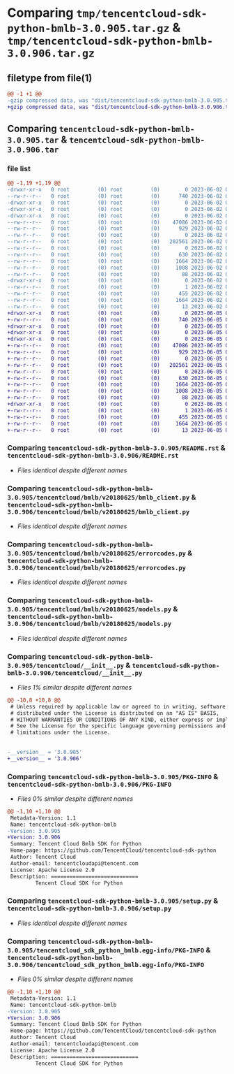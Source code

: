 # Comparing `tmp/tencentcloud-sdk-python-bmlb-3.0.905.tar.gz` & `tmp/tencentcloud-sdk-python-bmlb-3.0.906.tar.gz`

## filetype from file(1)

```diff
@@ -1 +1 @@
-gzip compressed data, was "dist/tencentcloud-sdk-python-bmlb-3.0.905.tar", last modified: Fri Jun  2 00:21:22 2023, max compression
+gzip compressed data, was "dist/tencentcloud-sdk-python-bmlb-3.0.906.tar", last modified: Mon Jun  5 00:27:44 2023, max compression
```

## Comparing `tencentcloud-sdk-python-bmlb-3.0.905.tar` & `tencentcloud-sdk-python-bmlb-3.0.906.tar`

### file list

```diff
@@ -1,19 +1,19 @@
-drwxr-xr-x   0 root         (0) root         (0)        0 2023-06-02 00:21:22.000000 tencentcloud-sdk-python-bmlb-3.0.905/
--rw-r--r--   0 root         (0) root         (0)      740 2023-06-02 00:21:21.000000 tencentcloud-sdk-python-bmlb-3.0.905/README.rst
-drwxr-xr-x   0 root         (0) root         (0)        0 2023-06-02 00:21:22.000000 tencentcloud-sdk-python-bmlb-3.0.905/tencentcloud/
-drwxr-xr-x   0 root         (0) root         (0)        0 2023-06-02 00:21:22.000000 tencentcloud-sdk-python-bmlb-3.0.905/tencentcloud/bmlb/
-drwxr-xr-x   0 root         (0) root         (0)        0 2023-06-02 00:21:22.000000 tencentcloud-sdk-python-bmlb-3.0.905/tencentcloud/bmlb/v20180625/
--rw-r--r--   0 root         (0) root         (0)    47086 2023-06-02 00:21:21.000000 tencentcloud-sdk-python-bmlb-3.0.905/tencentcloud/bmlb/v20180625/bmlb_client.py
--rw-r--r--   0 root         (0) root         (0)      929 2023-06-02 00:21:21.000000 tencentcloud-sdk-python-bmlb-3.0.905/tencentcloud/bmlb/v20180625/errorcodes.py
--rw-r--r--   0 root         (0) root         (0)        0 2023-06-02 00:21:21.000000 tencentcloud-sdk-python-bmlb-3.0.905/tencentcloud/bmlb/v20180625/__init__.py
--rw-r--r--   0 root         (0) root         (0)   202561 2023-06-02 00:21:21.000000 tencentcloud-sdk-python-bmlb-3.0.905/tencentcloud/bmlb/v20180625/models.py
--rw-r--r--   0 root         (0) root         (0)        0 2023-06-02 00:21:21.000000 tencentcloud-sdk-python-bmlb-3.0.905/tencentcloud/bmlb/__init__.py
--rw-r--r--   0 root         (0) root         (0)      630 2023-06-02 00:21:21.000000 tencentcloud-sdk-python-bmlb-3.0.905/tencentcloud/__init__.py
--rw-r--r--   0 root         (0) root         (0)     1664 2023-06-02 00:21:22.000000 tencentcloud-sdk-python-bmlb-3.0.905/PKG-INFO
--rw-r--r--   0 root         (0) root         (0)     1008 2023-06-02 00:21:21.000000 tencentcloud-sdk-python-bmlb-3.0.905/setup.py
--rw-r--r--   0 root         (0) root         (0)       88 2023-06-02 00:21:22.000000 tencentcloud-sdk-python-bmlb-3.0.905/setup.cfg
-drwxr-xr-x   0 root         (0) root         (0)        0 2023-06-02 00:21:22.000000 tencentcloud-sdk-python-bmlb-3.0.905/tencentcloud_sdk_python_bmlb.egg-info/
--rw-r--r--   0 root         (0) root         (0)        1 2023-06-02 00:21:22.000000 tencentcloud-sdk-python-bmlb-3.0.905/tencentcloud_sdk_python_bmlb.egg-info/dependency_links.txt
--rw-r--r--   0 root         (0) root         (0)      455 2023-06-02 00:21:22.000000 tencentcloud-sdk-python-bmlb-3.0.905/tencentcloud_sdk_python_bmlb.egg-info/SOURCES.txt
--rw-r--r--   0 root         (0) root         (0)     1664 2023-06-02 00:21:22.000000 tencentcloud-sdk-python-bmlb-3.0.905/tencentcloud_sdk_python_bmlb.egg-info/PKG-INFO
--rw-r--r--   0 root         (0) root         (0)       13 2023-06-02 00:21:22.000000 tencentcloud-sdk-python-bmlb-3.0.905/tencentcloud_sdk_python_bmlb.egg-info/top_level.txt
+drwxr-xr-x   0 root         (0) root         (0)        0 2023-06-05 00:27:44.000000 tencentcloud-sdk-python-bmlb-3.0.906/
+-rw-r--r--   0 root         (0) root         (0)      740 2023-06-05 00:27:44.000000 tencentcloud-sdk-python-bmlb-3.0.906/README.rst
+drwxr-xr-x   0 root         (0) root         (0)        0 2023-06-05 00:27:44.000000 tencentcloud-sdk-python-bmlb-3.0.906/tencentcloud/
+drwxr-xr-x   0 root         (0) root         (0)        0 2023-06-05 00:27:44.000000 tencentcloud-sdk-python-bmlb-3.0.906/tencentcloud/bmlb/
+drwxr-xr-x   0 root         (0) root         (0)        0 2023-06-05 00:27:44.000000 tencentcloud-sdk-python-bmlb-3.0.906/tencentcloud/bmlb/v20180625/
+-rw-r--r--   0 root         (0) root         (0)    47086 2023-06-05 00:27:44.000000 tencentcloud-sdk-python-bmlb-3.0.906/tencentcloud/bmlb/v20180625/bmlb_client.py
+-rw-r--r--   0 root         (0) root         (0)      929 2023-06-05 00:27:44.000000 tencentcloud-sdk-python-bmlb-3.0.906/tencentcloud/bmlb/v20180625/errorcodes.py
+-rw-r--r--   0 root         (0) root         (0)        0 2023-06-05 00:27:44.000000 tencentcloud-sdk-python-bmlb-3.0.906/tencentcloud/bmlb/v20180625/__init__.py
+-rw-r--r--   0 root         (0) root         (0)   202561 2023-06-05 00:27:44.000000 tencentcloud-sdk-python-bmlb-3.0.906/tencentcloud/bmlb/v20180625/models.py
+-rw-r--r--   0 root         (0) root         (0)        0 2023-06-05 00:27:44.000000 tencentcloud-sdk-python-bmlb-3.0.906/tencentcloud/bmlb/__init__.py
+-rw-r--r--   0 root         (0) root         (0)      630 2023-06-05 00:27:44.000000 tencentcloud-sdk-python-bmlb-3.0.906/tencentcloud/__init__.py
+-rw-r--r--   0 root         (0) root         (0)     1664 2023-06-05 00:27:44.000000 tencentcloud-sdk-python-bmlb-3.0.906/PKG-INFO
+-rw-r--r--   0 root         (0) root         (0)     1008 2023-06-05 00:27:44.000000 tencentcloud-sdk-python-bmlb-3.0.906/setup.py
+-rw-r--r--   0 root         (0) root         (0)       88 2023-06-05 00:27:44.000000 tencentcloud-sdk-python-bmlb-3.0.906/setup.cfg
+drwxr-xr-x   0 root         (0) root         (0)        0 2023-06-05 00:27:44.000000 tencentcloud-sdk-python-bmlb-3.0.906/tencentcloud_sdk_python_bmlb.egg-info/
+-rw-r--r--   0 root         (0) root         (0)        1 2023-06-05 00:27:44.000000 tencentcloud-sdk-python-bmlb-3.0.906/tencentcloud_sdk_python_bmlb.egg-info/dependency_links.txt
+-rw-r--r--   0 root         (0) root         (0)      455 2023-06-05 00:27:44.000000 tencentcloud-sdk-python-bmlb-3.0.906/tencentcloud_sdk_python_bmlb.egg-info/SOURCES.txt
+-rw-r--r--   0 root         (0) root         (0)     1664 2023-06-05 00:27:44.000000 tencentcloud-sdk-python-bmlb-3.0.906/tencentcloud_sdk_python_bmlb.egg-info/PKG-INFO
+-rw-r--r--   0 root         (0) root         (0)       13 2023-06-05 00:27:44.000000 tencentcloud-sdk-python-bmlb-3.0.906/tencentcloud_sdk_python_bmlb.egg-info/top_level.txt
```

### Comparing `tencentcloud-sdk-python-bmlb-3.0.905/README.rst` & `tencentcloud-sdk-python-bmlb-3.0.906/README.rst`

 * *Files identical despite different names*

### Comparing `tencentcloud-sdk-python-bmlb-3.0.905/tencentcloud/bmlb/v20180625/bmlb_client.py` & `tencentcloud-sdk-python-bmlb-3.0.906/tencentcloud/bmlb/v20180625/bmlb_client.py`

 * *Files identical despite different names*

### Comparing `tencentcloud-sdk-python-bmlb-3.0.905/tencentcloud/bmlb/v20180625/errorcodes.py` & `tencentcloud-sdk-python-bmlb-3.0.906/tencentcloud/bmlb/v20180625/errorcodes.py`

 * *Files identical despite different names*

### Comparing `tencentcloud-sdk-python-bmlb-3.0.905/tencentcloud/bmlb/v20180625/models.py` & `tencentcloud-sdk-python-bmlb-3.0.906/tencentcloud/bmlb/v20180625/models.py`

 * *Files identical despite different names*

### Comparing `tencentcloud-sdk-python-bmlb-3.0.905/tencentcloud/__init__.py` & `tencentcloud-sdk-python-bmlb-3.0.906/tencentcloud/__init__.py`

 * *Files 1% similar despite different names*

```diff
@@ -10,8 +10,8 @@
 # Unless required by applicable law or agreed to in writing, software
 # distributed under the License is distributed on an "AS IS" BASIS,
 # WITHOUT WARRANTIES OR CONDITIONS OF ANY KIND, either express or implied.
 # See the License for the specific language governing permissions and
 # limitations under the License.
 
 
-__version__ = '3.0.905'
+__version__ = '3.0.906'
```

### Comparing `tencentcloud-sdk-python-bmlb-3.0.905/PKG-INFO` & `tencentcloud-sdk-python-bmlb-3.0.906/PKG-INFO`

 * *Files 0% similar despite different names*

```diff
@@ -1,10 +1,10 @@
 Metadata-Version: 1.1
 Name: tencentcloud-sdk-python-bmlb
-Version: 3.0.905
+Version: 3.0.906
 Summary: Tencent Cloud Bmlb SDK for Python
 Home-page: https://github.com/TencentCloud/tencentcloud-sdk-python
 Author: Tencent Cloud
 Author-email: tencentcloudapi@tencent.com
 License: Apache License 2.0
 Description: ============================
         Tencent Cloud SDK for Python
```

### Comparing `tencentcloud-sdk-python-bmlb-3.0.905/setup.py` & `tencentcloud-sdk-python-bmlb-3.0.906/setup.py`

 * *Files identical despite different names*

### Comparing `tencentcloud-sdk-python-bmlb-3.0.905/tencentcloud_sdk_python_bmlb.egg-info/PKG-INFO` & `tencentcloud-sdk-python-bmlb-3.0.906/tencentcloud_sdk_python_bmlb.egg-info/PKG-INFO`

 * *Files 0% similar despite different names*

```diff
@@ -1,10 +1,10 @@
 Metadata-Version: 1.1
 Name: tencentcloud-sdk-python-bmlb
-Version: 3.0.905
+Version: 3.0.906
 Summary: Tencent Cloud Bmlb SDK for Python
 Home-page: https://github.com/TencentCloud/tencentcloud-sdk-python
 Author: Tencent Cloud
 Author-email: tencentcloudapi@tencent.com
 License: Apache License 2.0
 Description: ============================
         Tencent Cloud SDK for Python
```

